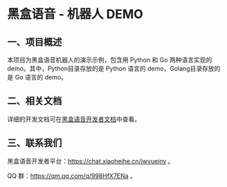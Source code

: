 # 黑盒语音 - 机器人 DEMO
## 一、项目概述
本项目为黑盒语音机器人的演示示例，包含用 Python 和 Go 两种语言实现的 demo。其中，Python目录存放的是 Python 语言的 demo，Golang目录存放的是 Go 语言的 demo。
## 二、相关文档
详细的开发文档可在[黑盒语音开发者文档](https://github.com/QingFengOpen/HeychatDoc)中查看。
## 三、联系我们
黑盒语音开发者平台：https://chat.xiaoheihe.cn/iwvueiny 。

QQ 群：https://qm.qq.com/q/998HfX7ENa 。